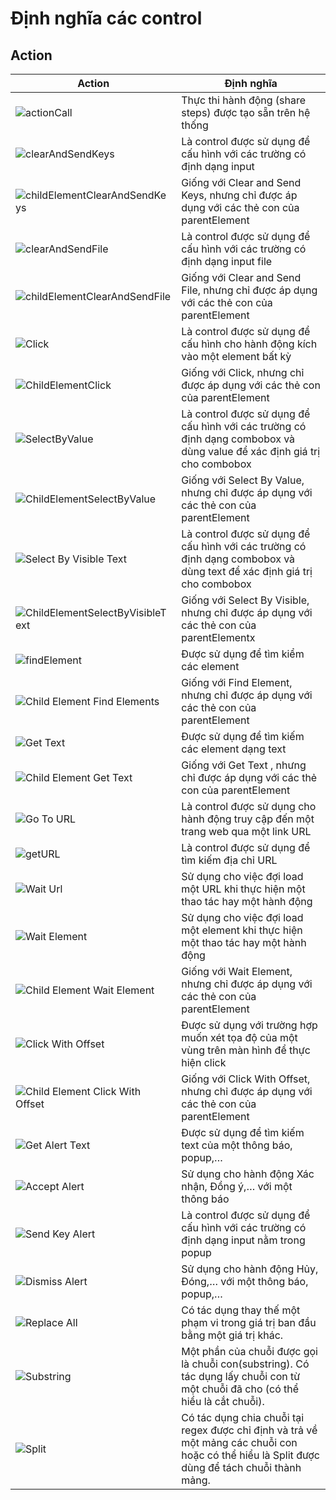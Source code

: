 # Định nghĩa các control 

## Action

| Action | Định nghĩa |
| ------ | ------ | 
| ![actionCall](https://user-images.githubusercontent.com/105435351/196083635-2961b352-1994-493d-a212-647e29086ce4.png) | Thực thi hành động (share steps) được tạo sẵn trên hệ thống | 
| ![clearAndSendKeys](https://user-images.githubusercontent.com/105435351/196084011-5c165caf-809a-4c70-8c0d-f61a738f001e.png) | Là control được sử dụng để cấu hình với các trường có định dạng input  | 
| ![childElementClearAndSendKeys](https://user-images.githubusercontent.com/105435351/196084284-05c31bf0-620e-4c44-98ab-630c565ad95c.png) | Giống với Clear and Send Keys, nhưng chỉ được áp dụng với các thẻ con của parentElement  |
| ![clearAndSendFile](https://user-images.githubusercontent.com/105435351/196084421-17ade6f1-d7f3-42ab-8d59-c282351854e8.png) | Là control được sử dụng để cấu hình với các trường có định dạng input file  | 
| ![childElementClearAndSendFile](https://user-images.githubusercontent.com/105435351/196084648-8c87d6d2-1f8b-4253-9112-1ecb77be5c99.png) | Giống với Clear and Send File, nhưng chỉ được áp dụng với các thẻ con của parentElement  | 
| ![Click](https://user-images.githubusercontent.com/105435351/196084898-9ccd5a57-d677-4f99-a0a7-4e780c62f7db.png) | Là control được sử dụng để cấu hình cho hành động kích vào một element bất kỳ |
| ![ChildElementClick](https://user-images.githubusercontent.com/105435351/196085100-ddf4e276-0faf-4a98-9117-3e3d4061891d.png) | Giống với Click, nhưng chỉ được áp dụng với các thẻ con của parentElement  | 
| ![SelectByValue](https://user-images.githubusercontent.com/105435351/196085417-f003923b-5625-405b-8d2a-f2e0bd8627d3.png) | Là control được sử dụng để cấu hình với các trường có định dạng combobox và dùng value để xác định giá trị cho combobox | 
| ![ChildElementSelectByValue](https://user-images.githubusercontent.com/105435351/196085800-3446c9fd-63c2-46d9-a01c-e97d0ac73f24.png) | Giống với Select By Value, nhưng chỉ được áp dụng với các thẻ con của parentElement | 
| ![Select By Visible Text](https://user-images.githubusercontent.com/105435351/196086259-787a8a77-fe3a-4b05-a42a-0cda9113af35.png) | Là control được sử dụng để cấu hình với các trường có định dạng combobox và dùng text để xác định giá trị cho combobox | 
| ![ChildElementSelectByVisibleText](https://user-images.githubusercontent.com/105435351/196086755-38673805-c866-4981-bc26-cc51f719e25f.png) | Giống với Select By Visible, nhưng chỉ được áp dụng với các thẻ con của parentElementx | 
| ![findElement](https://user-images.githubusercontent.com/105435351/196087349-deb2e021-5a77-4400-ab24-1cbea7598599.png) | Được sử dụng để tìm kiểm các element  | 
| ![Child Element Find Elements](https://user-images.githubusercontent.com/105435351/196087533-f618f840-139e-4637-b1b0-4d2a32098ae3.png) | Giống với Find Element, nhưng chỉ được áp dụng với các thẻ con của parentElement  | 
| ![Get Text](https://user-images.githubusercontent.com/105435351/196087747-351f4193-d983-4988-84b9-2f33a6a66ee5.png) | Được sử dụng để tìm kiếm các element dạng text | 
| ![Child Element Get Text](https://user-images.githubusercontent.com/105435351/196088045-46887c85-0047-4374-aa2a-289c1bd552c7.png) | Giống với Get Text , nhưng chỉ được áp dụng với các thẻ con của parentElement | 
| ![Go To URL](https://user-images.githubusercontent.com/105435351/196088403-f6d25138-618e-48bf-81e9-a1c75344e7fa.png) | Là control được sử dụng cho hành động truy cập đến một trang web qua một link URL |
| ![getURL](https://user-images.githubusercontent.com/105435351/196088503-2f9df1a6-d4c2-4aa7-9bec-bc34c1fea6c9.png) | Là control được sử dụng để tìm kiếm địa chỉ URL  | 
| ![Wait Url](https://user-images.githubusercontent.com/105435351/196088974-a4bbb676-064f-4bdb-b73e-4f887985e139.png) | Sử dụng cho việc đợi load một URL khi thực hiện một thao tác hay một hành động |
| ![Wait Element](https://user-images.githubusercontent.com/105435351/196089118-020fee92-6932-4f8f-8f4f-868874be6feb.png) | Sử dụng cho việc đợi load một element khi thực hiện một thao tác hay một hành động |
| ![Child Element Wait Element](https://user-images.githubusercontent.com/105435351/196089343-b9d2975c-3714-440f-a731-1d61b84c91f7.png) | Giống với Wait Element, nhưng chỉ được áp dụng với các thẻ con của parentElement | 
| ![Click With Offset](https://user-images.githubusercontent.com/105435351/196089518-20188974-2018-4c93-a974-4104ce0cab93.png) | Được sử dụng với trường hợp muốn xét tọa độ của một vùng trên màn hình để thực hiện click | 
| ![Child Element Click With Offset](https://user-images.githubusercontent.com/105435351/196089680-ac9b4068-ad66-41e5-98ed-488c7f8dad2b.png) | Giống với Click With Offset, nhưng chỉ được áp dụng với các thẻ con của parentElement |
| ![Get Alert Text](https://user-images.githubusercontent.com/105435351/196088271-475ef1e3-6b36-4a39-9866-622cbc50cad0.png) | Được sử dụng để tìm kiếm text của một thông báo, popup,… | 
| ![Accept Alert](https://user-images.githubusercontent.com/105435351/196090168-81efe6a9-48d0-43e3-b35e-936695735d33.png) | Sử dụng cho hành động Xác nhận, Đồng ý,… với một thông báo | 
| ![Send Key Alert](https://user-images.githubusercontent.com/105435351/196090819-14dd42fb-2ad6-448a-bee3-d1dd456644ef.png) | Là control được sử dụng để cấu hình với các trường có định dạng input nằm trong popup | 
| ![Dismiss Alert](https://user-images.githubusercontent.com/105435351/196091006-559846ff-f1ca-4e2f-b350-632c4ac19511.png) | Sử dụng cho hành động Hủy, Đóng,… với một thông báo, popup,… | 
| ![Replace All](https://user-images.githubusercontent.com/105435351/196091191-d99a98a8-32ad-4252-b8e3-98538118938f.png) | Có tác dụng thay thế một phạm vi trong giá trị ban đầu bằng một giá trị khác. | 
| ![Substring](https://user-images.githubusercontent.com/105435351/196091351-294615d6-a738-4db5-ad25-2a2e1535218f.png) | Một phần của chuỗi được gọi là chuỗi con(substring). Có tác dụng lấy chuỗi con từ một chuỗi đã cho (có thể hiểu là cắt chuỗi). | 
| ![Split](https://user-images.githubusercontent.com/105435351/196091370-5a171c9f-a2d9-4633-adec-a07581f4502b.png) | Có tác dụng chia chuỗi tại regex được chỉ định và trả về một mảng các chuỗi con hoặc có thể hiểu là Split được dùng để tách chuỗi thành mảng. |


  
